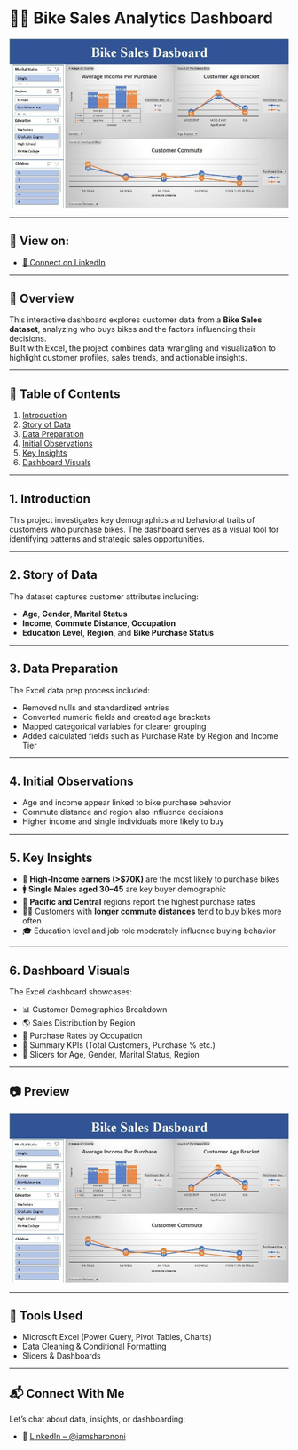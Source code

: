 # 🚴‍♀️ Bike Sales Analytics Dashboard

![Dashboard](https://raw.githubusercontent.com/iamsharononi/Bike-Sales-Dashboard/refs/heads/main/Bike%20Sales%20Dashboard.jpg) <!-- Replace with your image URL -->

---

## 🔗 View on:
- [🔗 Connect on LinkedIn](https://www.linkedin.com/in/iamsharononi/)

---

## 🧠 Overview
This interactive dashboard explores customer data from a **Bike Sales dataset**, analyzing who buys bikes and the factors influencing their decisions.  
Built with Excel, the project combines data wrangling and visualization to highlight customer profiles, sales trends, and actionable insights.

---

## 📌 Table of Contents
1. [Introduction](#1-introduction)  
2. [Story of Data](#2-story-of-data)  
3. [Data Preparation](#3-data-preparation)  
4. [Initial Observations](#4-initial-observations)  
5. [Key Insights](#5-key-insights)  
6. [Dashboard Visuals](#6-dashboard-visuals)

---

## 1. Introduction
This project investigates key demographics and behavioral traits of customers who purchase bikes. The dashboard serves as a visual tool for identifying patterns and strategic sales opportunities.

---

## 2. Story of Data
The dataset captures customer attributes including:
- **Age**, **Gender**, **Marital Status**
- **Income**, **Commute Distance**, **Occupation**
- **Education Level**, **Region**, and **Bike Purchase Status**

---

## 3. Data Preparation
The Excel data prep process included:
- Removed nulls and standardized entries  
- Converted numeric fields and created age brackets  
- Mapped categorical variables for clearer grouping  
- Added calculated fields such as Purchase Rate by Region and Income Tier

---

## 4. Initial Observations
- Age and income appear linked to bike purchase behavior  
- Commute distance and region also influence decisions  
- Higher income and single individuals more likely to buy

---

## 5. Key Insights
- 🎯 **High-Income earners (>$70K)** are the most likely to purchase bikes  
- 🚹 **Single Males aged 30–45** are key buyer demographic  
- 🧭 **Pacific and Central** regions report the highest purchase rates  
- 🚶‍♂️ Customers with **longer commute distances** tend to buy bikes more often  
- 🎓 Education level and job role moderately influence buying behavior

---

## 6. Dashboard Visuals

The Excel dashboard showcases:

- 📊 Customer Demographics Breakdown  
- 🌎 Sales Distribution by Region  
- 💼 Purchase Rates by Occupation  
- 🏁 Summary KPIs (Total Customers, Purchase % etc.)  
- 🧠 Slicers for Age, Gender, Marital Status, Region

---

## 📷 Preview

![Dashboard](https://raw.githubusercontent.com/iamsharononi/Bike-Sales-Dashboard/refs/heads/main/Bike%20Sales%20Dashboard.jpg)  <!-- Replace with actual image -->

---

## 🚀 Tools Used
- Microsoft Excel (Power Query, Pivot Tables, Charts)
- Data Cleaning & Conditional Formatting
- Slicers & Dashboards

---

## 📬 Connect With Me
Let’s chat about data, insights, or dashboarding:
- 💼 [LinkedIn – @iamsharononi](https://www.linkedin.com/in/iamsharononi/)
